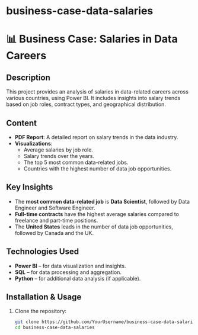 # business-case-data-salaries

# 📊 Business Case: Salaries in Data Careers

## Description
This project provides an analysis of salaries in data-related careers across various countries, using Power BI. It includes insights into salary trends based on job roles, contract types, and geographical distribution.

## Content
- **PDF Report**: A detailed report on salary trends in the data industry.
- **Visualizations**: 
  - Average salaries by job role.
  - Salary trends over the years.
  - The top 5 most common data-related jobs.
  - Countries with the highest number of data job opportunities.

## Key Insights
- The **most common data-related job** is **Data Scientist**, followed by Data Engineer and Software Engineer.
- **Full-time contracts** have the highest average salaries compared to freelance and part-time positions.
- The **United States** leads in the number of data job opportunities, followed by Canada and the UK.

## Technologies Used
- **Power BI** – for data visualization and insights.
- **SQL** – for data processing and aggregation.
- **Python** – for additional data analysis (if applicable).

## Installation & Usage
1. Clone the repository:
   ```bash
   git clone https://github.com/YourUsername/business-case-data-salaries.git
   cd business-case-data-salaries
